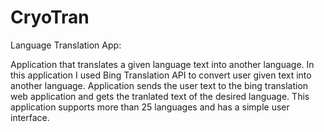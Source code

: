 CryoTran
========

Language Translation App:

Application that translates a given language text into another language. In this application I used Bing Translation API to convert user given text into another language. Application sends the user text to the bing translation web application and gets the tranlated text of the desired language. This application supports more than 25 languages and has a simple user interface.
